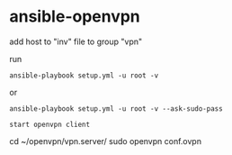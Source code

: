 # ansible-openvpn
add host to "inv" file to group "vpn"

run 
```
ansible-playbook setup.yml -u root -v
```
or
```
ansible-playbook setup.yml -u root -v --ask-sudo-pass

start openvpn client
```
cd ~/openvpn/vpn.server/
sudo openvpn conf.ovpn
```
